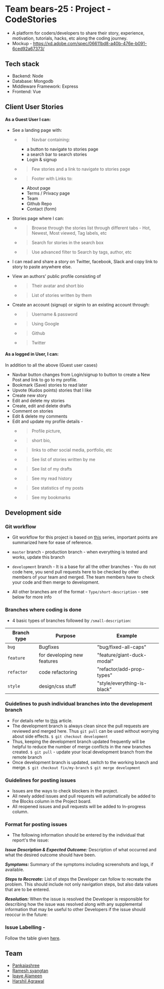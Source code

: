 # Team bears-25 : Project - CodeStories

* A platform for coders/developers to share their story, experience, motivation, tutorials, hacks, etc along the coding journey.
* Mockup - https://xd.adobe.com/spec/06611bd8-a40b-476e-b091-6ced92a67373/

## Tech stack

* Backend: Node
* Database: Mongodb
* Middleware Framework: Express
* Frontend: Vue

## Client User Stories

#### As a Guest User I can:

* See a landing page with:
  - > Navbar containing:
      - a button to navigate to stories page
      - a search bar to search stories
      - Login & signup
  - > Few stories and a link to navigate to stories page
  - > Footer with Links to:
     - About page
     - Terms / Privacy page
     - Team
     - Github Repo
     - Contact (form)

* Stories page where I can:
  - > Browse through the stories list through different tabs - Hot, Newest, Most viewed, Tag labels, etc
  - > Search for stories in the search box
  - > Use advanced filter to Search by tags, author, etc
* I can read and share a story on Twitter, facebook, Slack and copy link to story to paste anywhere else. 
* View an authors' public profile consisting of
  - > Their avatar and short bio
  - > List of stories written by them
* Create an account (signup) or signin to an existing account through:
  - > Username & password
  - > Using Google 
  - > Github
  - > Twitter

#### As a logged in User, I can:

In addition to all the above (Guest user cases)
* Navbar button changes from Login/signup to button to create a New Post and link to go to my profile.
* Bookmark (Save) stories to read later
* Upvote (Kudos points) stories that I like
* Create new story
* Edit and delete my stories
* Create, edit and delete drafts
* Comment on stories
* Edit & delete my comments
* Edit and update my profile details - 
  - > Profile picture, 
  - > short bio, 
  - > links to other social media, portfolio, etc 
  - > See list of stories written by me
  - > See list of my drafts
  - > See my read history
  - > See statistics of my posts
  - > See my bookmarks

## Development side

### Git workflow

* Git workflow for this project is based on [this](https://medium.com/@francesco.agnoletto/how-to-not-f-up-your-local-files-with-git-part-1-e0756c88fd3c) series, important points are summarized here for ease of reference.

* `master` branch - production branch - when everything is tested and works, update this branch
* `development` branch - It is a base for all the other branches - You do not code here, you send pull requests here to be checked by other members of your team and merged. The team members have to check your code and then merge to development.
* All other branches are of the format - `Type/short-description` - see below for more info

### Branches where coding is done 

* 4 basic types of branches followed by `/small-description`:

| Branch type | Purpose | Example
| ----------- | ------- | -------|
| `bug` | Bugfixes | "bug/fixed-all-caps"
| `feature` | for developing new features | "feature/giant-duck-modal"
| `refactor` | code refactoring | "refactor/add-prop-types"
| `style` | design/css stuff | "style/everything-is-black"

### Guidelines to push individual branches into the development branch

* For details refer to [this](https://medium.com/@francesco.agnoletto/how-to-not-f-up-your-local-files-with-git-part-2-fc4e243be02a) article.
* The development branch is always clean since the pull requests are reviewed and merged here. Thus `git pull` can be used without worrying about side effects. 
`$ git checkout development`
* Thus, keeping the development branch updated frequently will be helpful to reduce the number of merge conflicts in the new branches created.
`$ git pull` - update your local development branch from the remote branch 
* Once development branch is updated, switch to the working branch and merge.
`$ git checkout fix/my-branch`
`$ git merge development`

### Guidelines for posting issues

* Issues are the ways to check blockers in the project.
* All newly added issues and pull requests will automatically be added to the Blocks column in the Project board.
* All reopened issues and pull requests will be added to In-progress column.

### Format for posting issues

* The following information should be entered by the individual that report's the issue:

**_Issue Description & Expected Outcome:_** Description of what occurred and what the desired outcome should have been.

**_Symptoms:_** Summary of the symptoms including screenshots and logs, if available.

**_Steps to Recreate:_** List of steps the Developer can follow to recreate the problem. This should include not only navigation steps, but also data values that are to be entered.

**_Resolution:_** When the issue is resolved the Developer is responsible for describing how the issue was resolved along with any supplemental information that may be useful to other Developers if the issue should reoccur in the future:

### Issue Labelling - 
Follow the table given [here](https://github.com/Chingu-cohorts/pmrok/wiki/Getting-Started:-Issue-Reporting-and-Tracking#the-importance-of-labels).

## Team

* [Pankajashree](https://github.com/pankaja-shree)
* [Ramesh syangtan](https://github.com/rameshsyn)
* [Ipaye Alameen](https://github.com/Ipaye)
* [Harshil Agrawal](https://github.com/harshil1712)








